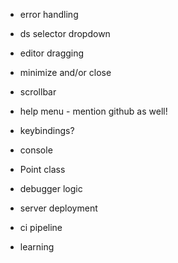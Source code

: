 - error handling
- ds selector dropdown
- editor dragging
- minimize and/or close
- scrollbar
- help menu - mention github as well!
- keybindings?
- console
- Point class

- debugger logic

- server deployment
- ci pipeline
- learning